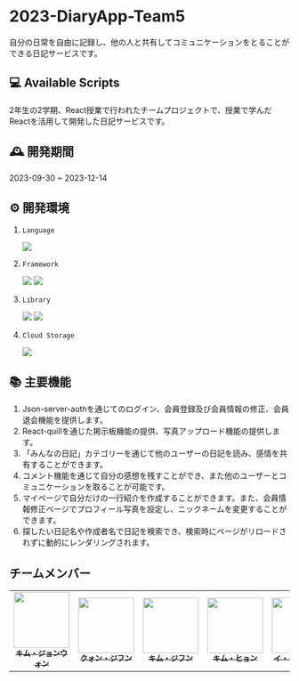 # 2023-DiaryApp-Team5

自分の日常を自由に記録し、他の人と共有してコミュニケーションをとることができる日記サービスです。


## 💻  Available Scripts
2年生の2学期、React授業で行われたチームプロジェクトで、授業で学んだReactを活用して開発した日記サービスです。


##  🕰️ 開発期間

2023-09-30 ~ 2023-12-14


## ⚙️ 開発環境
1. `Language`
   <div>
   <img src="https://img.shields.io/badge/javascript-F7DF1E?style=for-the-badge&logo=javascript&logoColor=black"> 
   
   <br>
2. `Framework`
    <div>
    <img src="https://img.shields.io/badge/react-61DAFB?style=for-the-badge&logo=react&logoColor=black"> 
    <img src="https://img.shields.io/badge/tailwind-06B6D4?style=for-the-badge&logo=tailwindcss&logoColor=white">

    <br>
3. `Library`

    <div>
    <img src="https://img.shields.io/badge/jsonserver-000000?style=for-the-badge&logo=json&logoColor=white">
    <img src="https://img.shields.io/badge/Recoil-3578e5?style=for-the-badge&logo=recoil&logoColor=white">

    <br>
4. `Cloud Storage`

    <div>
    <img src="https://img.shields.io/badge/amazons3-569a31?style=for-the-badge&logo=amazons3&logoColor=white">




## 📚 主要機能
1. Json-server-authを通じてのログイン、会員登録及び会員情報の修正、会員退会機能を提供します。
2. React-quillを通じた掲示板機能の提供、写真アップロード機能の提供します。
3. 「みんなの日記」カテゴリーを通じて他のユーザーの日記を読み、感情を共有することができます。
4. コメント機能を通じて自分の感想を残すことができ、また他のユーザーとコミュニケーションを取ることが可能です。
5. マイページで自分だけの一行紹介を作成することができます。また、会員情報修正ページでプロフィール写真を設定し、ニックネームを変更することができます。
6. 探したい日記名や作成者名で日記を検索でき、検索時にページがリロードされずに動的にレンダリングされます。




## チームメンバー

<table>
  <tbody>
    <tr>
      <td align="center"><a href="https://github.com/jeongwonkimo3o"><img src="https://avatars.githubusercontent.com/u/113046042?v=4" width="100px"/><br /><sub><b>キム・ジョンウォン</b></sub></a><br /></td>
      <td align="center"><a href="https://github.com/jihun1844"><img src="https://avatars.githubusercontent.com/u/108657822?v=4" width="100px;" alt=""/><br /><sub><b>クォン・ジフン </b></sub></a><br /></td>
      <td align="center"><a href="https://github.com/Jhoon00"><img src="https://avatars.githubusercontent.com/u/121006991?v=4" width="100px;" alt=""/><br /><sub><b>キム・ジフン</b></sub></a><br /></td>
      <td align="center"><a href="https://github.com/Hyn2"><img src="https://avatars.githubusercontent.com/u/125263770?v=4" width="100px;" alt=""/><br /><sub><b> キム・ヒョン </b></sub></a><br /></td>
      <td align="center"><a href="https://github.com/lmh0615"><img src="https://avatars.githubusercontent.com/u/108847847?v=4" width="100px;" alt=""/><br /><sub><b> イ・ミンヒョク </b></sub></a><br /></td>
     <tr/>
  </tbody>
</table>